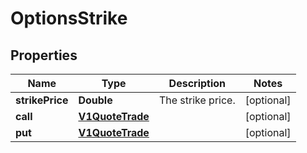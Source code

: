 

# OptionsStrike

## Properties

Name | Type | Description | Notes
------------ | ------------- | ------------- | -------------
**strikePrice** | **Double** | The strike price. |  [optional]
**call** | [**V1QuoteTrade**](V1QuoteTrade.md) |  |  [optional]
**put** | [**V1QuoteTrade**](V1QuoteTrade.md) |  |  [optional]





